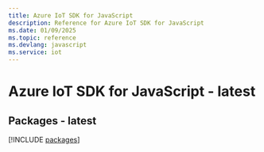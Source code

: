 ```yaml
---
title: Azure IoT SDK for JavaScript
description: Reference for Azure IoT SDK for JavaScript
ms.date: 01/09/2025
ms.topic: reference
ms.devlang: javascript
ms.service: iot
---
```

# Azure IoT SDK for JavaScript - latest
## Packages - latest
[!INCLUDE [packages](iot-index.md)]